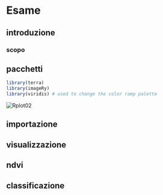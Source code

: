 # Esame
## introduzione
### scopo

## pacchetti

``` r
library(terra)
library(imageRy)
library(viridis) # used to change the color ramp palette
```
![Rplot02](https://github.com/user-attachments/assets/983a57b0-e666-4702-9d4f-9338b5061332)


## importazione 
## visualizzazione
## ndvi
## classificazione

